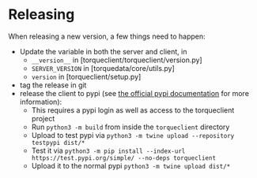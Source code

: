 # Releasing

When releasing a new version, a few things need to happen:

* Update the variable in both the server and client, in
  * `__version__` in [torqueclient/torqueclient/version.py]
  * `SERVER_VERSION` in [torquedata/core/utils.py]
  * `version` in [torqueclient/setup.py]
* tag the release in git
* release the client to pypi (see [the official pypi documentation](https://packaging.python.org/en/latest/tutorials/packaging-projects/) for more information):
  * This requires a pypi login as well as access to the torqueclient project
  * Run `python3 -m build` from inside the `torqueclient` directory
  * Upload to test pypi via `python3 -m twine upload --repository testpypi dist/*`
  * Test it via `python3 -m pip install --index-url https://test.pypi.org/simple/ --no-deps torqueclient`
  * Upload it to the normal pypi `python3 -m twine upload dist/*`
